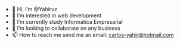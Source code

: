 - 👋 Hi, I’m @Yahirvz
- 👀 I’m interested in web development
- 🌱 I’m currently study Informática Empresarial
- 💞️ I’m looking to collaborate on any business
- 📫 How to reach me send me an email: carlos-yahir@hotmail.com

